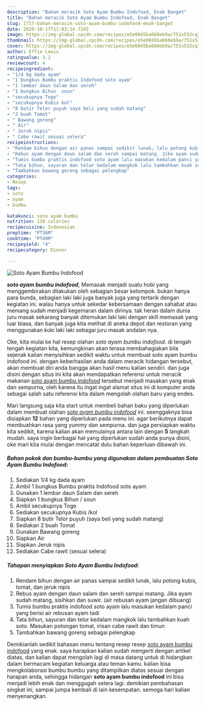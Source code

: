 ```yaml
---
description: "Bahan meracik Soto Ayam Bumbu Indofood, Enak Banget"
title: "Bahan meracik Soto Ayam Bumbu Indofood, Enak Banget"
slug: 1717-bahan-meracik-soto-ayam-bumbu-indofood-enak-banget
date: 2020-10-17T11:03:14.724Z
image: https://img-global.cpcdn.com/recipes/e5e0845ba660eb9a/751x532cq70/soto-ayam-bumbu-indofood-foto-resep-utama.jpg
thumbnail: https://img-global.cpcdn.com/recipes/e5e0845ba660eb9a/751x532cq70/soto-ayam-bumbu-indofood-foto-resep-utama.jpg
cover: https://img-global.cpcdn.com/recipes/e5e0845ba660eb9a/751x532cq70/soto-ayam-bumbu-indofood-foto-resep-utama.jpg
author: Effie Lewis
ratingvalue: 3.2
reviewcount: 4
recipeingredient:
- "1/4 kg dada ayam"
- "1 bungkus Bumbu praktis Indofood soto ayam"
- "1 lembar daun Salam dan sereh"
- "1 bungkus Bihun  soun"
- "secukupnya Toge"
- "secukupnya Kubis kol"
- "8 butir Telor puyuh saya beli yang sudah matang"
- "2 buah Tomat"
- " Bawang goreng"
- " Air"
- " Jeruk nipis"
- " Cabe rawit sesuai selera"
recipeinstructions:
- "Rendam bihun dengan air panas sampai sedikit lunak, lalu potong kubis, tomat, dan jeruk nipis"
- "Rebus ayam dengan daun salam dan sereh sampai matang. Jika ayam sudah matang, sisihkan dan suwir. (air rebusan ayam jangan dibuang)"
- "Tumis bumbu praktis indofood soto ayam lalu masukan kedalam panci yang berisi air rebusan ayam tadi"
- "Tata bihun, sayuran dan telur kedalam mangkok lalu tambahkan kuah soto. Masukan potongan tomat, irisan cabe rawit dan timun"
- "Tambahkan bawang goreng sebagai pelengkap"
categories:
- Resep
tags:
- soto
- ayam
- bumbu

katakunci: soto ayam bumbu 
nutrition: 139 calories
recipecuisine: Indonesian
preptime: "PT36M"
cooktime: "PT40M"
recipeyield: "4"
recipecategory: Dinner

---
```



![Soto Ayam Bumbu Indofood](https://img-global.cpcdn.com/recipes/e5e0845ba660eb9a/751x532cq70/soto-ayam-bumbu-indofood-foto-resep-utama.jpg)

<b><i>soto ayam bumbu indofood</i></b>, Memasak menjadi suatu hobi yang menggembirakan dilakukan oleh sebagian besar kelompok. bukan hanya para bunda, sebagian laki laki juga banyak juga yang tertarik dengan kegiatan ini. walau hanya untuk sekedar kebersamaan dengan sahabat atau memang sudah menjadi kegemaran dalam dirinya. tak heran dalam dunia juru masak sekarang banyak ditemukan laki laki dengan skill memasak yang luar biasa, dan banyak juga kita melihat di aneka depot dan restoran yang menggunakan koki laki laki sebagai juru masak andalan nya.

Oke, kita mulai ke hal resep olahan <i>soto ayam bumbu indofood</i>. di tengah tengah kegiatan kita, kemungkinan akan terasa membahagiakan bila sejenak kalian menyisihkan sedikit waktu untuk membuat soto ayam bumbu indofood ini. dengan keberhasilan anda dalam meracik hidangan tersebut, akan membuat diri anda bangga akan hasil menu kalian sendiri. dan juga disini dengan situs ini kita akan mendapatkan referensi untuk meracik makanan <u>soto ayam bumbu indofood</u> tersebut menjadi masakan yang enak dan sempurna, oleh karena itu ingat ingat alamat situs ini di komputer anda sebagai salah satu referensi kita dalam mengolah olahan baru yang endes.




Mari langsung saja kita start untuk membeli bahan baku yang diperlukan dalam membuat olahan <u><i>soto ayam bumbu indofood</i></u> ini. seenggaknya bisa disiapkan <b>12</b> bahan yang diperlukan pada menu ini. agar berikutnya dapat membuahkan rasa yang yummy dan sempurna. dan juga persiapkan waktu kita sedikit, karena kalian akan memulainya antara lain dengan <b>5</b> langkah mudah. saya ingin berbagai hal yang diperlukan sudah anda punya disini, oke mari kita mulai dengan mencatat dulu bahan keperluan dibawah ini.

<!--inarticleads1-->

##### Bahan pokok dan bumbu-bumbu yang digunakan dalam pembuatan Soto Ayam Bumbu Indofood:

1. Sediakan 1/4 kg dada ayam
1. Ambil 1 bungkus Bumbu praktis Indofood soto ayam
1. Gunakan 1 lembar daun Salam dan sereh
1. Siapkan 1 bungkus Bihun / soun
1. Ambil secukupnya Toge
1. Sediakan secukupnya Kubis /kol
1. Siapkan 8 butir Telor puyuh (saya beli yang sudah matang)
1. Sediakan 2 buah Tomat
1. Gunakan  Bawang goreng
1. Siapkan  Air
1. Siapkan  Jeruk nipis
1. Sediakan  Cabe rawit (sesuai selera)




<!--inarticleads2-->

##### Tahapan menyiapkan Soto Ayam Bumbu Indofood:

1. Rendam bihun dengan air panas sampai sedikit lunak, lalu potong kubis, tomat, dan jeruk nipis
1. Rebus ayam dengan daun salam dan sereh sampai matang. Jika ayam sudah matang, sisihkan dan suwir. (air rebusan ayam jangan dibuang)
1. Tumis bumbu praktis indofood soto ayam lalu masukan kedalam panci yang berisi air rebusan ayam tadi
1. Tata bihun, sayuran dan telur kedalam mangkok lalu tambahkan kuah soto. Masukan potongan tomat, irisan cabe rawit dan timun
1. Tambahkan bawang goreng sebagai pelengkap




Demikianlah sedikit bahasan menu tentang resep resep <u>soto ayam bumbu indofood</u> yang enak. saya harapkan kalian sudah mengerti dengan artikel diatas, dan kalian dapat mengolah lagi di masa datang untuk di hidangkan dalam bermacam kegiatan keluarga atau teman kamu. kalian bisa mengkolaborasi bumbu bumbu yang ditampilkan diatas sesuai dengan harapan anda, sehingga hidangan <b>soto ayam bumbu indofood</b> ini bisa menjadi lebih enak dan menggugah selera lagi. demikian pembahasan singkat ini, sampai jumpa kembali di lain kesempatan. semoga hari kalian menyenangkan.
